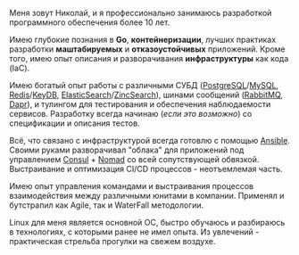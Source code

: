 Меня зовут Николай, и я профессионально занимаюсь разработкой программного обеспечения более 10 лет.

Имею глубокие познания в **Go**, **контейнеризации**, лучших практиках разработки **маштабируемых** и **отказоустойчивых** приложений. Кроме того, имею опыт описания и разворачивания **инфраструктуры** как кода (IaC).

Имею богатый опыт работы с различными СУБД ([PostgreSQL](https://www.postgresql.org/)/[MySQL](https://www.mysql.com/), [Redis](https://redis.io/)/[KeyDB](https://docs.keydb.dev/), [ElasticSearch](https://www.elastic.co/)/[ZincSearch](https://zincsearch.com/)), шинами сообщений ([RabbitMQ](https://www.rabbitmq.com/), [Dapr](https://dapr.io/)), и тулингом для тестирования и обеспечения наблюдаемости сервисов. Разработку всегда начинаю (_если это возможно_) со спецификации и описания тестов.

Всё, что связано с инфраструктурой всегда готовлю с помощью [Ansible](https://www.ansible.com/). Своими руками разворачивал "облака" для приложений под управлением [Consul](https://www.consul.io/) + [Nomad](https://www.nomadproject.io/) со всей сопутствующей обвязкой. Выстраивание и оптимизация CI/CD процессов - неотъемлемая часть.

Имею опыт управления командами и выстраивания процессов взаимодействия между различными юнитами в компании. Применял и бутстрапил как Agile, так и WaterFall методологии.

Linux для меня является основной ОС, быстро обучаюсь и разбираюсь в технологиях, с которыми ранее не имел опыта. Из увлечений - практическая стрельба прогулки на свежем воздухе.
